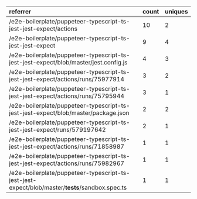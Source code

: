 | referrer                                                                                        | count | uniques |
| :---------------------------------------------------------------------------------------------- | :---- | :------ |
| /e2e-boilerplate/puppeteer-typescript-ts-jest-jest-expect/actions                               | 10    | 2       |
| /e2e-boilerplate/puppeteer-typescript-ts-jest-jest-expect                                       | 9     | 4       |
| /e2e-boilerplate/puppeteer-typescript-ts-jest-jest-expect/blob/master/jest.config.js            | 4     | 3       |
| /e2e-boilerplate/puppeteer-typescript-ts-jest-jest-expect/actions/runs/75977914                 | 3     | 2       |
| /e2e-boilerplate/puppeteer-typescript-ts-jest-jest-expect/actions/runs/75795944                 | 3     | 1       |
| /e2e-boilerplate/puppeteer-typescript-ts-jest-jest-expect/blob/master/package.json              | 2     | 2       |
| /e2e-boilerplate/puppeteer-typescript-ts-jest-jest-expect/runs/579197642                        | 2     | 1       |
| /e2e-boilerplate/puppeteer-typescript-ts-jest-jest-expect/actions/runs/71858987                 | 1     | 1       |
| /e2e-boilerplate/puppeteer-typescript-ts-jest-jest-expect/actions/runs/75982967                 | 1     | 1       |
| /e2e-boilerplate/puppeteer-typescript-ts-jest-jest-expect/blob/master/**tests**/sandbox.spec.ts | 1     | 1       |
